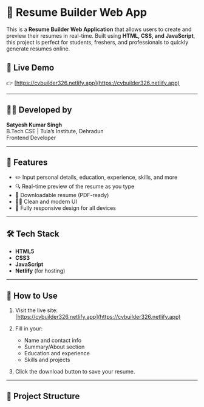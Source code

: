 # 📄 Resume Builder Web App

This is a **Resume Builder Web Application** that allows users to create and preview their resumes in real-time. Built using **HTML, CSS, and JavaScript**, this project is perfect for students, freshers, and professionals to quickly generate resumes online.

## 🔗 Live Demo
👉 [https://cvbuilder326.netlify.app](https://cvbuilder326.netlify.app)

---

## 👨‍💻 Developed by
**Satyesh Kumar Singh**  
B.Tech CSE | Tula’s Institute, Dehradun  
Frontend Developer

---

## 🚀 Features

- ✏️ Input personal details, education, experience, skills, and more
- 🔍 Real-time preview of the resume as you type
- 📄 Downloadable resume (PDF-ready)
- 🧑‍💼 Clean and modern UI
- 📱 Fully responsive design for all devices

---

## 🛠 Tech Stack

- **HTML5**  
- **CSS3**  
- **JavaScript**  
- **Netlify** (for hosting)

---

## 🧾 How to Use

1. Visit the live site:  
   [https://cvbuilder326.netlify.app](https://cvbuilder326.netlify.app)

2. Fill in your:
   - Name and contact info
   - Summary/About section
   - Education and experience
   - Skills and projects

3. Click the download button to save your resume.

---

## 📁 Project Structure

